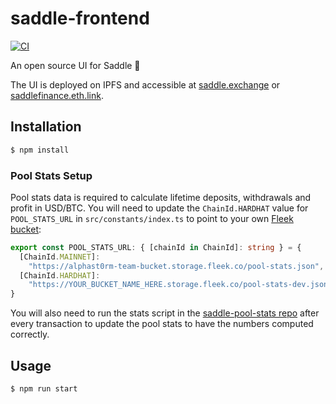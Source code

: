 # saddle-frontend

[![CI](https://github.com/saddle-finance/saddle-frontend/workflows/CI/badge.svg)](https://github.com/saddle-finance/saddle-frontend/actions?query=workflow%3ACI)

An open source UI for Saddle 🤠

The UI is deployed on IPFS and accessible at
[saddle.exchange](https://saddle.exchange/#/) or
[saddlefinance.eth.link](https://saddlefinance.eth.link/#/).

## Installation

```bash
$ npm install
```

### Pool Stats Setup

Pool stats data is required to calculate lifetime deposits, withdrawals and
profit in USD/BTC.  You will need to update the `ChainId.HARDHAT` value for
`POOL_STATS_URL` in `src/constants/index.ts` to point to your own [Fleek
bucket](https://fleek.co/):

```typescript
export const POOL_STATS_URL: { [chainId in ChainId]: string } = {
  [ChainId.MAINNET]:
    "https://alphast0rm-team-bucket.storage.fleek.co/pool-stats.json",
  [ChainId.HARDHAT]:
    "https://YOUR_BUCKET_NAME_HERE.storage.fleek.co/pool-stats-dev.json",
}
```

You will also need to run the stats script in the [saddle-pool-stats
repo](https://github.com/saddle-finance/saddle-pool-stats) after every
transaction to update the pool stats to have the numbers computed correctly.

## Usage

```bash
$ npm run start
```
